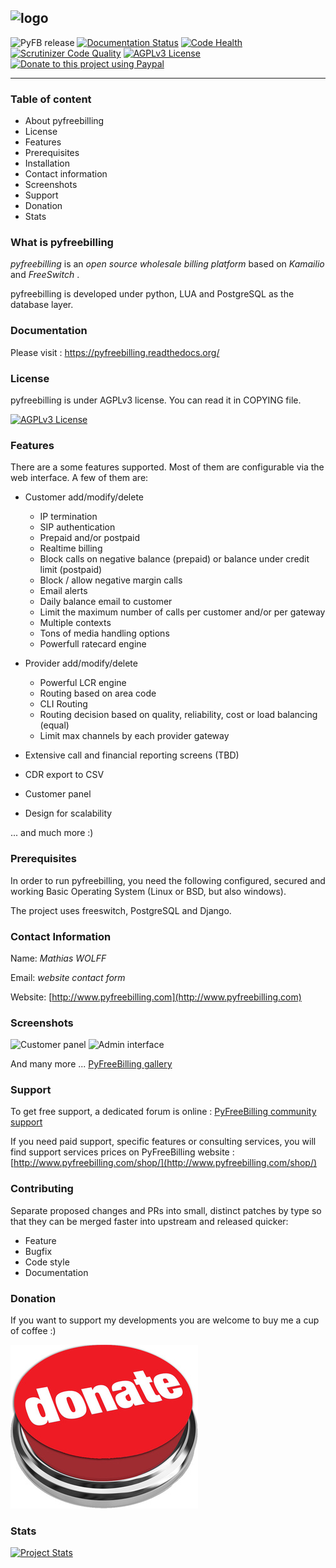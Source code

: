![logo](http://www.pyfreebilling.com/wp-content/uploads/2014/12/PyFreeBilling-logo-small.png)
-------------

![PyFB release](https://img.shields.io/badge/Release-2.1.0-ff69b4.svg)
[![Documentation Status](https://readthedocs.org/projects/pyfreebilling/badge/?version=latest)](http://pyfreebilling.readthedocs.org/en/latest/?badge=latest)
[![Code Health](https://landscape.io/github/mwolff44/pyfreebilling/master/landscape.svg?style=flat)](https://landscape.io/github/mwolff44/pyfreebilling/master)
[![Scrutinizer Code Quality](https://scrutinizer-ci.com/g/mwolff44/pyfreebilling/badges/quality-score.png?b=master)](https://scrutinizer-ci.com/g/mwolff44/pyfreebilling/?branch=master)
[![AGPLv3 License](https://img.shields.io/badge/license-AGPLv3-blue.svg?style=flat-square)](http://www.fsf.org)
[![Donate to this project using Paypal](https://img.shields.io/badge/paypal-donate-red.svg)](https://www.paypal.com/cgi-bin/webscr?cmd=_donations&business=FANG9JC63Q7DY&lc=FR&item_name=PyFreeBilling&currency_code=EUR&bn=PP%2dDonationsBF%3abtn_donateCC_LG%2egif%3aNonHosted)

---


### Table of content

- About pyfreebilling
- License
- Features
- Prerequisites
- Installation
- Contact information
- Screenshots
- Support
- Donation
- Stats

### What is pyfreebilling

*pyfreebilling* is an *open source wholesale billing platform* based on *Kamailio* and *FreeSwitch* .

pyfreebilling is developed under python, LUA and PostgreSQL as the database layer.

### Documentation


Please visit : https://pyfreebilling.readthedocs.org/

### License


pyfreebilling is under AGPLv3 license. You can read it in COPYING file.

[![AGPLv3 License](https://img.shields.io/badge/license-AGPLv3-blue.svg?style=flat-square)](http://www.fsf.org)

### Features

There are a some features supported. Most of them are configurable via the web
interface. A few of them are:

- Customer add/modify/delete
   - IP termination
   - SIP authentication
   - Prepaid and/or postpaid
   - Realtime billing
   - Block calls on negative balance (prepaid) or balance under credit limit (postpaid)
   - Block / allow negative margin calls
   - Email alerts
   - Daily balance email to customer
   - Limit the maximum number of calls per customer and/or per gateway
   - Multiple contexts
   - Tons of media handling options
   - Powerfull ratecard engine

- Provider add/modify/delete
   - Powerful LCR engine
   - Routing based on area code
   - CLI Routing
   - Routing decision based on quality, reliability, cost or load balancing (equal)
   - Limit max channels by each provider gateway

- Extensive call and financial reporting screens (TBD)

- CDR export to CSV

- Customer panel

- Design for scalability

... and much more :)

### Prerequisites

In order to run pyfreebilling, you need the following configured, secured  and
working Basic Operating System (Linux or BSD, but also windows).

The project uses freeswitch, PostgreSQL and Django.

### Contact Information

Name: _Mathias WOLFF_

Email: _website contact form_


Website: [http://www.pyfreebilling.com](http://www.pyfreebilling.com)

### Screenshots

![Customer panel](http://www.pyfreebilling.com/wp-content/uploads/2014/12/pfb-th-sanstone-inv.png)
![Admin interface](http://www.pyfreebilling.com/wp-content/uploads/2014/03/pyfreebilling-customer-rates2.png)

And many more ... [PyFreeBilling gallery](http://www.pyfreebilling.com/portfolio/)

### Support

To get free support, a dedicated forum is online : [PyFreeBilling community support](https://www.pyfreebilling.org/forum/index.php)

If you need paid support, specific features or consulting services, you will find support services prices on PyFreeBilling website : [http://www.pyfreebilling.com/shop/](http://www.pyfreebilling.com/shop/)

### Contributing

Separate proposed changes and PRs into small, distinct patches by type so that they can be merged faster into upstream and released quicker:

* Feature
* Bugfix
* Code style
* Documentation

### Donation

If you want to support my developments you are welcome to buy me a cup of coffee :)

[![Paypal donation](static/donate_button_red.jpg)](https://www.paypal.com/cgi-bin/webscr?cmd=_donations&business=FANG9JC63Q7DY&lc=FR&item_name=PyFreeBilling&currency_code=EUR&bn=PP%2dDonationsBF%3abtn_donateCC_LG%2egif%3aNonHosted)


### Stats

[![Project Stats](https://www.openhub.net/p/pyfreebilling/widgets/project_thin_badge.gif)](https://www.openhub.net/p/pyfreebilling)
